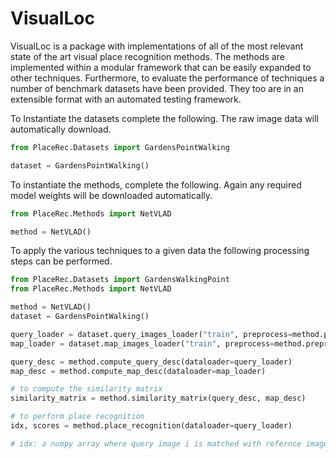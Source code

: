 # VisualLoc
VisualLoc is a package with implementations of all of the most relevant state of the art visual place recognition methods. 
The methods are implemented within a modular framework that can be easily expanded to other techniques. Furthermore, to 
evaluate the performance of techniques a number of benchmark datasets have been provided. They too are in an extensible 
format with an automated testing framework. 

To Instantiate the datasets complete the following. The raw image data will automatically download. 

 ```python 
from PlaceRec.Datasets import GardensPointWalking 

dataset = GardensPointWalking()
 ```


To instantiate the methods, complete the following. Again any required model weights will be downloaded automatically.

 ```python 
from PlaceRec.Methods import NetVLAD

method = NetVLAD()
 ```


To apply the various techniques to a given data the following processing steps can be performed. 

 ```python
from PlaceRec.Datasets import GardensWalkingPoint
from PlaceRec.Methods import NetVLAD 

method = NetVLAD()
dataset = GardensPointWalking()

query_loader = dataset.query_images_loader("train", preprocess=method.preprocess)
map_loader = dataset.map_images_loader("train", preprocess=method.preprocess)

query_desc = method.compute_query_desc(dataloader=query_loader)
map_desc = method.compute_map_desc(dataloader=map_loader)

# to compute the similarity matrix
similarity_matrix = method.similarity_matrix(query_desc, map_desc)

# to perform place recognition 
idx, scores = method.place_recognition(dataloader=query_loader)

# idx: a numpy array where query image i is matched with refernce image idx[i] with a cosine distance of scores[i]

 ```